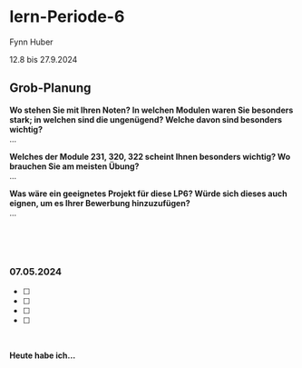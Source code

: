 # lern-Periode-6

Fynn Huber

12.8 bis 27.9.2024

## Grob-Planung

 **Wo stehen Sie mit Ihren Noten? In welchen Modulen waren Sie besonders stark; in welchen sind die ungenügend? Welche davon sind besonders wichtig?**                
   ...
   
 **Welches der Module 231, 320, 322 scheint Ihnen besonders wichtig? Wo brauchen Sie am meisten Übung?**                       
   ...
   
 **Was wäre ein geeignetes Projekt für diese LP6? Würde sich dieses auch eignen, um es Ihrer Bewerbung hinzuzufügen?**                     
   ...

 &nbsp;
 
 &nbsp;

### 07.05.2024

- [ ] 
- [ ] 
- [ ] 
- [ ] 
      
&nbsp;

**Heute habe ich...**         
